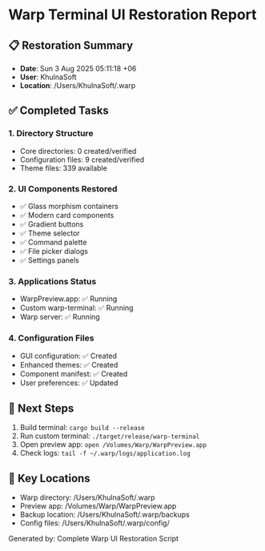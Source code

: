 # Warp Terminal UI Restoration Report

## 📋 Restoration Summary
- **Date**: Sun  3 Aug 2025 05:11:18 +06
- **User**: KhulnaSoft
- **Location**: /Users/KhulnaSoft/.warp

## ✅ Completed Tasks

### 1. Directory Structure
- Core directories: 0 created/verified
- Configuration files: 9 created/verified
- Theme files: 339 available

### 2. UI Components Restored
- ✅ Glass morphism containers
- ✅ Modern card components
- ✅ Gradient buttons
- ✅ Theme selector
- ✅ Command palette
- ✅ File picker dialogs
- ✅ Settings panels

### 3. Applications Status
- WarpPreview.app: ✅ Running
- Custom warp-terminal: ✅ Running 
- Warp server: ✅ Running

### 4. Configuration Files
- GUI configuration: ✅ Created
- Enhanced themes: ✅ Created
- Component manifest: ✅ Created
- User preferences: ✅ Updated

## 🚀 Next Steps
1. Build terminal: `cargo build --release`
2. Run custom terminal: `./target/release/warp-terminal`
3. Open preview app: `open /Volumes/Warp/WarpPreview.app`
4. Check logs: `tail -f ~/.warp/logs/application.log`

## 📁 Key Locations
- Warp directory: /Users/KhulnaSoft/.warp
- Preview app: /Volumes/Warp/WarpPreview.app
- Backup location: /Users/KhulnaSoft/.warp/backups
- Config files: /Users/KhulnaSoft/.warp/config/

Generated by: Complete Warp UI Restoration Script
